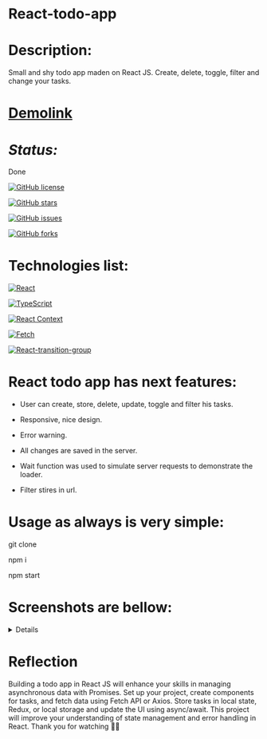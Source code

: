 # React-todo-app

# Description:

Small and shy todo app maden on React JS. Create, delete, toggle, filter and change your tasks.

# [Demolink](https://haduigon.github.io/react-todo-app/#/)

# _Status:_

Done

[![GitHub license](https://img.shields.io/github/license/haduigon/react-todo-app)](https://github.com/haduigon/react-todo-app/blob/master/LICENSE)

[![GitHub stars](https://img.shields.io/github/stars/haduigon/rreact-todo-app)](https://github.com/haduigon/react-todo-app/stargazers)

[![GitHub issues](https://img.shields.io/github/issues/haduigon/react-todo-app)](https://github.com/haduigon/react-todo-app/issues)

[![GitHub forks](https://img.shields.io/github/forks/haduigon/react-todo-app)](https://github.com/haduigon/react-todo-app/network)

# Technologies list:

[![React](https://img.shields.io/badge/React-18.3.1-green)](https://react.dev/)

[![TypeScript](https://img.shields.io/badge/TypeScript-5.4.5-green)](https://www.typescriptlang.org/)

[![React Context](https://img.shields.io/badge/React%20Context-0.0.3-blue)](https://reactjs.org/docs/context.html)

[![Fetch](https://img.shields.io/badge/Fetch-1.1.0-orange)](https://axios.com)

[![React-transition-group](https://img.shields.io/badge/React%20transition%20group-4.4.5-orange)](https://reactcommunity.org/react-transition-group/)

# React todo app has next features:

- User can create, store, delete, update, toggle and filter his tasks.

- Responsive, nice design.

- Error warning.

- All changes are saved in the server.

- Wait function was used to simulate server requests to demonstrate the loader.

- Filter stires in url.

# Usage as always is very simple:

git clone

npm i

npm start

# Screenshots are bellow:

<details>
  <img width="1792" alt="Screenshot 2024-06-06 at 15 38 06" src="https://github.com/haduigon/react_todo-app-with-api/assets/20277989/699d3cb0-333b-4788-ad43-8afa4e023fa5">
</details>

# Reflection

Building a todo app in React JS will enhance your skills in managing asynchronous data with Promises. Set up your project, create components for tasks, and fetch data using Fetch API or Axios. Store tasks in local state, Redux, or local storage and update the UI using async/await. This project will improve your understanding of state management and error handling in React. Thank you for watching 👨‍🦲

